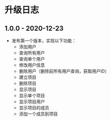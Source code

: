 # 升级日志

## 1.0.0 - 2020-12-23

* 发布第一个版本，实现以下功能：
  * 添加用户
  * 查询所有用户
  * 查询单个用户
  * 修改用户信息
  * 删除用户（删除前所有用户查询，获取用户ID）
  * 建立项目
  * 删除项目
  * 显示项目
  * 显示单个项目
  * 显示项目用户
  * 显示项目的成员 
  * 添加一个成员到项目
  
